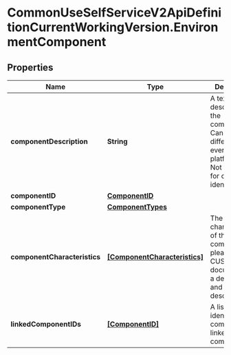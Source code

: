 # CommonUseSelfServiceV2ApiDefinitionCurrentWorkingVersion.EnvironmentComponent

## Properties
Name | Type | Description | Notes
------------ | ------------- | ------------- | -------------
**componentDescription** | **String** | A textual description of the component. - Can be different on every platform. - Not to be used for component identfication. | [optional] 
**componentID** | [**ComponentID**](ComponentID.md) |  | [optional] 
**componentType** | [**ComponentTypes**](ComponentTypes.md) |  | [optional] 
**componentCharacteristics** | [**[ComponentCharacteristics]**](ComponentCharacteristics.md) | The characteristics of this specific component, please refer to CUSS-IG document for a detailed list and descriptions. | [optional] 
**linkedComponentIDs** | [**[ComponentID]**](ComponentID.md) | A list of identifiers of components linked to this component. | [optional] 
